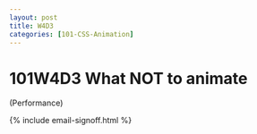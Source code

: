```yaml
---
layout: post
title: W4D3
categories: [101-CSS-Animation]
---
```


# 101W4D3 What NOT to animate

(Performance)

{% include email-signoff.html %}
